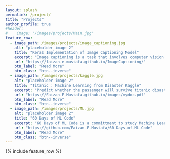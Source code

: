 ```yaml
---
layout: splash
permalink: /project/
title: "Projects"
author_profile: true
#header: 
#    image: "/images/projects/Main.jpg"
feature_row:
  - image_path: /images/projects/image_captioning.jpg
    alt: "placeholder image 2"
    title: "Keras Implementation of Image Captioning Model"
    excerpt: "Image captioning is a task that involves computer vision as well as Natural language processing. It takes an image and is able to describe whats going on in the image in English. It uses InceptionV3 to extract features from images and LSTM to generate captions for images.This implementation uses Keras with Tensorflow back end."
    url: "https://faizan-e-mustafa.github.io/ImageCaptioning/"
    btn_label: "Read More"
    btn_class: "btn--inverse"
  - image_path: /images/projects/kaggle.jpg
    alt: "placeholder image 2"
    title: "Titanic : Machine Learning from Disaster Kaggle"
    excerpt: "Predict whether the passenger will survive titanic disaster or not"
    url: "https://Faizan-E-Mustafa.github.io/images/mydoc.pdf"
    btn_label: "Read More"
    btn_class: "btn--inverse"
  - image_path: /images/projects/ML.jpg
    alt: "placeholder image 2"
    title: "60 Days of ML Code"
    excerpt: "60 Days of ML Code is a committment to study Machine Learning at least one hour a day . I was also able to do a couple of projects during this time"
    url: "https://github.com/Faizan-E-Mustafa/60-Days-of-ML-Code"
    btn_label: "Read More"
    btn_class: "btn--inverse"
---
```



{% include feature_row %}
